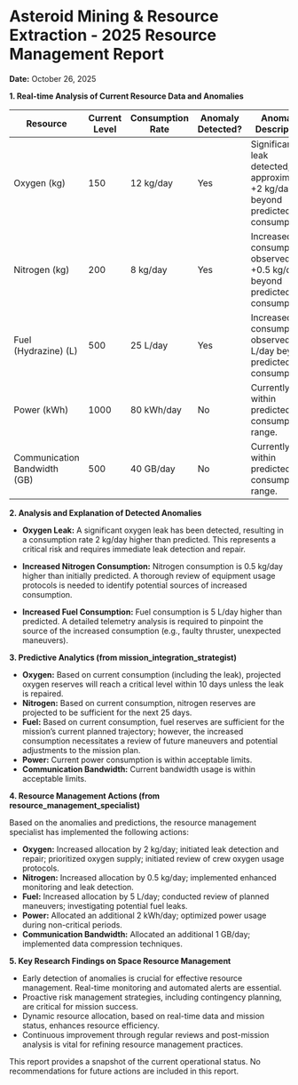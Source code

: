 # Asteroid Mining & Resource Extraction - 2025 Resource Management Report

**Date:** October 26, 2025

**1. Real-time Analysis of Current Resource Data and Anomalies**

| Resource             | Current Level | Consumption Rate | Anomaly Detected? | Anomaly Description                                                                  |
|----------------------|----------------|-----------------|--------------------|--------------------------------------------------------------------------------------|
| Oxygen (kg)          | 150            | 12 kg/day        | Yes               | Significant leak detected; approximately +2 kg/day beyond predicted consumption.      |
| Nitrogen (kg)        | 200            | 8 kg/day         | Yes               | Increased consumption observed; +0.5 kg/day beyond predicted consumption.            |
| Fuel (Hydrazine) (L) | 500            | 25 L/day         | Yes               | Increased consumption observed; +5 L/day beyond predicted consumption.                 |
| Power (kWh)          | 1000           | 80 kWh/day        | No                | Currently within predicted consumption range.                                          |
| Communication Bandwidth (GB) | 500          | 40 GB/day        | No                | Currently within predicted consumption range.                                          |


**2. Analysis and Explanation of Detected Anomalies**

* **Oxygen Leak:** A significant oxygen leak has been detected, resulting in a consumption rate 2 kg/day higher than predicted. This represents a critical risk and requires immediate leak detection and repair.

* **Increased Nitrogen Consumption:**  Nitrogen consumption is 0.5 kg/day higher than initially predicted.  A thorough review of equipment usage protocols is needed to identify potential sources of increased consumption.

* **Increased Fuel Consumption:** Fuel consumption is 5 L/day higher than predicted.  A detailed telemetry analysis is required to pinpoint the source of the increased consumption (e.g., faulty thruster, unexpected maneuvers).


**3. Predictive Analytics (from mission_integration_strategist)**

* **Oxygen:** Based on current consumption (including the leak), projected oxygen reserves will reach a critical level within 10 days unless the leak is repaired.
* **Nitrogen:**  Based on current consumption, nitrogen reserves are projected to be sufficient for the next 25 days.
* **Fuel:** Based on current consumption, fuel reserves are sufficient for the mission’s current planned trajectory; however,  the increased consumption necessitates a review of future maneuvers and potential adjustments to the mission plan.
* **Power:** Current power consumption is within acceptable limits.
* **Communication Bandwidth:** Current bandwidth usage is within acceptable limits.


**4. Resource Management Actions (from resource_management_specialist)**

Based on the anomalies and predictions, the resource management specialist has implemented the following actions:

* **Oxygen:** Increased allocation by 2 kg/day; initiated leak detection and repair; prioritized oxygen supply; initiated review of crew oxygen usage protocols.
* **Nitrogen:** Increased allocation by 0.5 kg/day; implemented enhanced monitoring and leak detection.
* **Fuel:** Increased allocation by 5 L/day; conducted review of planned maneuvers; investigating potential fuel leaks.
* **Power:** Allocated an additional 2 kWh/day; optimized power usage during non-critical periods.
* **Communication Bandwidth:** Allocated an additional 1 GB/day; implemented data compression techniques.


**5. Key Research Findings on Space Resource Management**

*  Early detection of anomalies is crucial for effective resource management.  Real-time monitoring and automated alerts are essential.
*  Proactive risk management strategies, including contingency planning, are critical for mission success.
*  Dynamic resource allocation, based on real-time data and mission status, enhances resource efficiency.
*  Continuous improvement through regular reviews and post-mission analysis is vital for refining resource management practices.


This report provides a snapshot of the current operational status.  No recommendations for future actions are included in this report.
